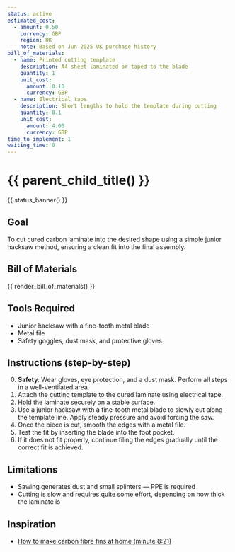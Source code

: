 ```yaml
---
status: active
estimated_cost:
  - amount: 0.50
    currency: GBP
    region: UK
    note: Based on Jun 2025 UK purchase history
bill_of_materials:
  - name: Printed cutting template
    description: A4 sheet laminated or taped to the blade
    quantity: 1
    unit_cost:
      amount: 0.10
      currency: GBP
  - name: Electrical tape
    description: Short lengths to hold the template during cutting
    quantity: 0.1
    unit_cost:
      amount: 4.00
      currency: GBP
time_to_implement: 1
waiting_time: 0
---
```

# {{ parent_child_title() }}
{{ status_banner() }}

## Goal
To cut cured carbon laminate into the desired shape using a simple junior hacksaw method, ensuring a clean fit into the final assembly.

## Bill of Materials

{{ render_bill_of_materials() }}

## Tools Required
- Junior hacksaw with a fine-tooth metal blade
- Metal file
- Safety goggles, dust mask, and protective gloves

## Instructions (step-by-step)
0. **Safety**: Wear gloves, eye protection, and a dust mask. Perform all steps in a well-ventilated area.
1. Attach the cutting template to the cured laminate using electrical tape.
2. Hold the laminate securely on a stable surface.
3. Use a junior hacksaw with a fine-tooth metal blade to slowly cut along the template line. Apply steady pressure and avoid forcing the saw.
4. Once the piece is cut, smooth the edges with a metal file.
5. Test the fit by inserting the blade into the foot pocket.
6. If it does not fit properly, continue filing the edges gradually until the correct fit is achieved.

## Limitations
- Sawing generates dust and small splinters — PPE is required
- Cutting is slow and requires quite some effort, depending on how thick the laminate is  

## Inspiration
- [How to make carbon fibre fins at home (minute 8:21)](https://youtu.be/mB1JW75E_7k?si=SxF3T3McjTknNW6e&t=501)
